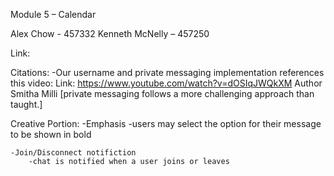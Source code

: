 Module 5 – Calendar

Alex Chow - 457332
Kenneth McNelly – 457250

Link:


Citations:
-Our username and private messaging implementation references this video:
	Link: https://www.youtube.com/watch?v=dOSIqJWQkXM
	Author Smitha Milli
[private messaging follows a more challenging approach than taught.]


Creative Portion: 
    -Emphasis 
    	-users may select the option for their message to be shown in bold

    -Join/Disconnect notifiction
    	-chat is notified when a user joins or leaves
